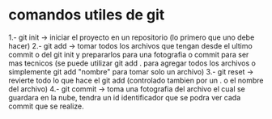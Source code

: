 # comandos utiles de git
1.- git init -> iniciar el proyecto en un repositorio (lo primero que uno debe hacer)
2.- git add -> tomar todos los archivos que tengan desde el ultimo commit o del git init y prepararlos para una fotografia o commit para ser mas tecnicos (se puede utilizar git add . para agregar todos los archivos o simplemente git add "nombre" para tomar solo un archivo)
3.- git reset -> revierte todo lo que hace el git add (controlado tambien por un . o el nombre del archivo)
4.- git commit -> toma una fotografia del archivo el cual se guardara en la nube, tendra un id identificador que se podra ver cada commit que se realize.
